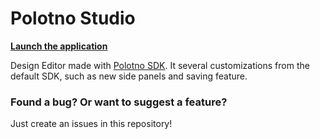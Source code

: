 # Polotno Studio

**[Launch the application](https://studio.polotno.com/)**

Design Editor made with [Polotno SDK](https://polotno.com/). It several customizations from the default SDK, such as new side panels and saving feature.

### Found a bug? Or want to suggest a feature?

Just create an issues in this repository!
